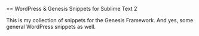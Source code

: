 == WordPress & Genesis Snippets for Sublime Text 2

This is my collection of snippets for the Genesis Framework. And yes, some general WordPress snippets as well.
